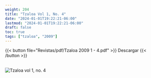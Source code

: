 ```yaml
---
weight: 204
title: "Tzaloa Vol 1, No. 4"
date: "2024-01-01T19:22:21-06:00"
lastmod: "2024-01-01T19:22:21-06:00"
draft: false
toc: true
tags: ["tzaloa", "2009"]
---
```


{{< button file="Revistas/pdf/Tzaloa 2009 1 - 4.pdf" >}}   Descargar {{< /button >}} 
######
![Tzaloa vol 1, no. 4](images/portada/1-4.jpeg)
